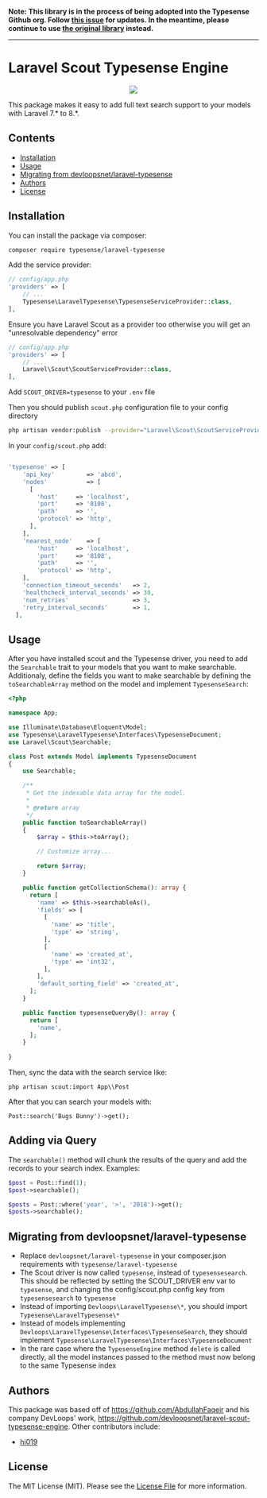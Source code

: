 **Note: This library is in the process of being adopted into the Typesense Github org. Follow [this issue](https://github.com/typesense/laravel-scout-typesense-engine/issues/1) for updates. In the meantime, please continue to use [the original library](https://github.com/devloopsnet/laravel-scout-typesense-engine) instead.**

---

<!--

[![Latest Version on Packagist](https://img.shields.io/packagist/v/typesense/laravel-typesense.svg?style=for-the-badge)](https://packagist.org/packages/typesense/laravel-typesense)

[![PHP from Packagist](https://img.shields.io/packagist/php-v/typesense/laravel-typesense?style=flat-square)](https://packagist.org/packages/typesense/laravel-typesense) [![Total Downloads](https://img.shields.io/packagist/dt/typesense/laravel-typesense.svg?style=flat-square)](https://packagist.org/packages/typesense/laravel-typesense)

-->

# Laravel Scout Typesense Engine
<p align="center">
    <img src="https://banners.beyondco.de/typesense%2Flaravel-typesense.png?theme=dark&packageManager=composer+require&packageName=typesense%2Flaravel-typesense&pattern=architect&style=style_1&description=Easy+Typesense+support+for+Laravel+Scout&md=1&showWatermark=0&fontSize=100px&images=https%3A%2F%2Flaravel.com%2Fimg%2Flogomark.min.svg">
</p>

This package makes it easy to add full text search support to your models with Laravel 7.\* to 8.\*. 

## Contents

- [Installation](#installation)
- [Usage](#usage)
- [Migrating from devloopsnet/laravel-typesense](#migrating-from-devloopsnetlaravel-typesense)
- [Authors](#authors)
- [License](#license)


## Installation

You can install the package via composer:

``` bash
composer require typesense/laravel-typesense
```

Add the service provider:

```php
// config/app.php
'providers' => [
    // ...
    Typesense\LaravelTypesense\TypesenseServiceProvider::class,
],
```

Ensure you have Laravel Scout as a provider too otherwise you will get an "unresolvable dependency" error

```php
// config/app.php
'providers' => [
    // ...
    Laravel\Scout\ScoutServiceProvider::class,
],
```

Add  `SCOUT_DRIVER=typesense` to your `.env` file

Then you should publish `scout.php` configuration file to your config directory

```bash
php artisan vendor:publish --provider="Laravel\Scout\ScoutServiceProvider"
```

In your `config/scout.php` add:

```php

'typesense' => [
    'api_key'         => 'abcd',
    'nodes'           => [
      [
        'host'     => 'localhost',
        'port'     => '8108',
        'path'     => '',
        'protocol' => 'http',
      ],
    ],
    'nearest_node'    => [
        'host'     => 'localhost',
        'port'     => '8108',
        'path'     => '',
        'protocol' => 'http',
    ],
    'connection_timeout_seconds'   => 2,
    'healthcheck_interval_seconds' => 30,    
    'num_retries'                  => 3,
    'retry_interval_seconds'       => 1,
  ],
```

## Usage

After you have installed scout and the Typesense driver, you need to add the
`Searchable` trait to your models that you want to make searchable. Additionaly,
define the fields you want to make searchable by defining the `toSearchableArray` method on the model and implement `TypesenseSearch`:

```php
<?php

namespace App;

use Illuminate\Database\Eloquent\Model;
use Typesense\LaravelTypesense\Interfaces\TypesenseDocument;
use Laravel\Scout\Searchable;

class Post extends Model implements TypesenseDocument
{
    use Searchable;

    /**
     * Get the indexable data array for the model.
     *
     * @return array
     */
    public function toSearchableArray()
    {
        $array = $this->toArray();

        // Customize array...

        return $array;
    }

    public function getCollectionSchema(): array {
      return [
        'name' => $this->searchableAs(),
        'fields' => [
          [
            'name' => 'title',
            'type' => 'string',
          ],
          [
            'name' => 'created_at',
            'type' => 'int32',
          ],
        ],
        'default_sorting_field' => 'created_at',
      ];
    }

    public function typesenseQueryBy(): array {
      return [
        'name',
      ];
    }
    
}
```

Then, sync the data with the search service like:

`php artisan scout:import App\\Post`

After that you can search your models with:

`Post::search('Bugs Bunny')->get();`

## Adding via Query
The `searchable()` method will chunk the results of the query and add the records to your search index. Examples:

```php
$post = Post::find(1);
$post->searchable();

$posts = Post::where('year', '>', '2018')->get();
$posts->searchable();
```

## Migrating from devloopsnet/laravel-typesense
- Replace `devloopsnet/laravel-typesense` in your composer.json requirements with `typesense/laravel-typesense`
- The Scout driver is now called `typesense`, instead of `typesensesearch`. This should be reflected by setting the SCOUT_DRIVER env var to `typesense`,
  and changing the config/scout.php config key from `typesensesearch` to `typesense`
- Instead of importing `Devloops\LaravelTypesense\*`, you should import `Typesense\LaravelTypesense\*`
- Instead of models implementing `Devloops\LaravelTypesense\Interfaces\TypesenseSearch`, they should implement `Typesense\LaravelTypesense\Interfaces\TypesenseDocument`
- In the rare case where the `TypesenseEngine` method `delete` is called directly, all the model instances passed to the method must now belong to the same Typesense index

## Authors
This package was based off of https://github.com/AbdullahFaqeir and his company DevLoops' work, https://github.com/devloopsnet/laravel-scout-typesense-engine. Other contributors include:

- [hi019](https://github.com/hi019)

## License

The MIT License (MIT). Please see the [License File](LICENSE.md) for more information.
